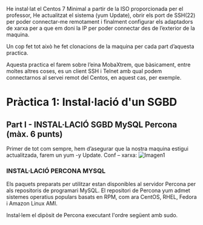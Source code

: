 He instal·lat el Centos 7 Minimal a partir de la ISO proporcionada per el professor, 
He actualitzat el sistema (yum Update), obrir els port de SSH(22) per poder connectar-me remotament i finalment configurar els adaptadors de xarxa per a que em doni la IP per poder connectar des de l’exterior de la maquina.

Un cop fet tot això he fet clonacions de la maquina per cada part d’aquesta practica.

Aquesta practica el farem sobre l’eina MobaXtrem, que bàsicament, entre moltes altres coses, es un client SSH i Telnet amb qual podem connectarnos al servei remot del Centos, en aquest cas, per exemple.

# Pràctica 1: Instal·lació d'un SGBD

## Part I - INSTAL·LACIÓ SGBD MySQL Percona (màx. 6 punts)

Primer de tot com sempre, hem d’asegurar que la nostra maquina estigui actualitzada, farem un yum -y Update.
Conf – xarxa:
![Imagen1](https://user-images.githubusercontent.com/61285257/154336835-f408799e-fc19-4b72-96b2-7809e019dcd2.png)

### INSTAL·LACIÓ PERCONA MYSQL
Els paquets preparats per utilitzar estan disponibles al servidor Percona per als repositoris de programari MySQL. 
El repositori de Percona yum admet sistemes operatius populars basats en RPM, com ara CentOS, RHEL, Fedora i Amazon Linux AMI. 

Instal·lem el dipòsit de Percona executant l'ordre següent amb sudo.
